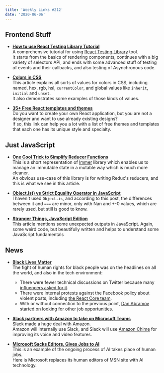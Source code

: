 ```yaml
---
title: 'Weekly Links #212'
date: '2020-06-06'
---
```


## Frontend Stuff

- **[How to use React Testing Library Tutorial](https://www.robinwieruch.de/react-testing-library)**  
  A comprehensive tutorial for using [React Testing Library](https://github.com/testing-library/react-testing-library) tool.  
  It starts from the basics of rendering components, continues with a big variety of selectors API, and ends with some advanced stuff of testing of events and their callbacks, and also testing of Asynchronous code.

* **[Colors in CSS](https://ishadeed.com/article/css-color/)**  
  This article explains all sorts of values for colors in CSS, including named, hex, rgb, hsl, `currentColor`, and global values like `inherit`, `initial` and `unset`.  
  It also demonstrates some examples of those kinds of values.

- **[35+ Free React templates and themes](https://dev.to/davidepacilio/35-free-react-templates-and-themes-32ci)**  
  Do you want to create your own React application, but you are not a designer and want to use already existing designs?  
  If so, this link can help you a lot with a list of free themes and templates that each one has its unique style and specialty.

## Just JavaScript

- **[One Cool Trick to Simplify Reducer Functions](https://medium.com/javascript-scene/one-cool-trick-to-simplify-reducer-functions-bbbffe488bb6)**  
  This is a short representation of [Immer](https://github.com/immerjs/immer) library which enables us to manage an immutable state in a mutable way which is much more cleaner.  
  An obvious use-case of this library is for writing Redux's reducers, and this is what we see in this article.

- **[Object.is() vs Strict Equality Operator in JavaScript](https://dmitripavlutin.com/object-is-vs-strict-equality-operator/)**  
  I haven't used `Object.is`, and according to this post, the differences between it and `===` are minor, only with Nan and +-0 values, which are rarely used, but still is good to know.

* **[Stranger Things, JavaScript Edition](https://livecodestream.dev/post/2020-06-03-stranger-things-javascript-edition/)**  
  This article mentions some unexpected outputs in JavaScript. Again, some weird code, but beautifully written and helps to understand some JavaScript fundamentals

## News

- **[Black Lives Matter](https://blacklivesmatter.com/)**  
  The fight of human rights for black people was on the headlines on all the world, and also in the tech environment:

  - There were fewer technical discussions on Twitter because many [influencers asked for it](https://twitter.com/hankchizljaw/status/1266619123964030976?s=08).
  - There were internal protests against the Facebook policy about violent posts, including [the React Core team](https://twitter.com/brian_d_vaughn/status/1267544335047749632).
  - With or without connection to the previous point, [Dan Abramov started on looking for other job opportunities](https://twitter.com/dan_abramov/status/1268571783575351298).

- **[Slack partners with Amazon to take on Microsoft Teams](https://www.theverge.com/2020/6/4/21280829/slack-amazon-aws-partnership-amazon-chime-voice-video-calls)**  
  Slack made a huge deal with Amazon.  
   Amazon will internally use Slack, and Slack will use [Amazon Chime](https://aws.amazon.com/chime/?chime-blog-posts.sort-by=item.additionalFields.createdDate&chime-blog-posts.sort-order=desc) for improving its voice and video features.

* **[Microsoft Sacks Editors, Gives Jobs to AI](https://www.technewsworld.com/story/Microsoft-Sacks-Editors-Gives-Jobs-to-AI-86695.html)**  
  This is an example of the ongoing process of AI takes place of human jobs.  
  Here is Microsoft replaces its human editors of MSN site with AI technology.
